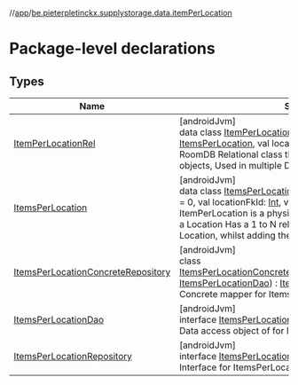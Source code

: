 //[app](../../index.md)/[be.pieterpletinckx.supplystorage.data.itemPerLocation](index.md)

# Package-level declarations

## Types

| Name | Summary |
|---|---|
| [ItemPerLocationRel](-item-per-location-rel/index.md) | [androidJvm]<br>data class [ItemPerLocationRel](-item-per-location-rel/index.md)(val itemsPerLocation: [ItemsPerLocation](-items-per-location/index.md), val location: [Location](../be.pieterpletinckx.supplystorage.data.location/-location/index.md), val item: [Item](../be.pieterpletinckx.supplystorage.data.item/-item/index.md))<br>RoomDB Relational class that pulls in both Location and Item objects, Used in multiple DOA depending on QUer |
| [ItemsPerLocation](-items-per-location/index.md) | [androidJvm]<br>data class [ItemsPerLocation](-items-per-location/index.md)(val itemLocationCrossRefId: [Int](https://kotlinlang.org/api/latest/jvm/stdlib/kotlin/-int/index.html) = 0, val locationFkId: [Int](https://kotlinlang.org/api/latest/jvm/stdlib/kotlin/-int/index.html), val itemId: [Int](https://kotlinlang.org/api/latest/jvm/stdlib/kotlin/-int/index.html), val quantity: [Int](https://kotlinlang.org/api/latest/jvm/stdlib/kotlin/-int/index.html))<br>ItemPerLocation is a physical object that is an Item stored in a Location Has a 1 to N relationship with both Item and Location, whilst adding the field quanity |
| [ItemsPerLocationConcreteRepository](-items-per-location-concrete-repository/index.md) | [androidJvm]<br>class [ItemsPerLocationConcreteRepository](-items-per-location-concrete-repository/index.md)(itemsPerLocationDao: [ItemsPerLocationDao](-items-per-location-dao/index.md)) : [ItemsPerLocationRepository](-items-per-location-repository/index.md)<br>Concrete mapper for ItemsPerLocationRepo |
| [ItemsPerLocationDao](-items-per-location-dao/index.md) | [androidJvm]<br>interface [ItemsPerLocationDao](-items-per-location-dao/index.md)<br>Data access object of for ItemsPerLocation |
| [ItemsPerLocationRepository](-items-per-location-repository/index.md) | [androidJvm]<br>interface [ItemsPerLocationRepository](-items-per-location-repository/index.md)<br>Interface for ItemsPerLocation as DInjected in the UI |
